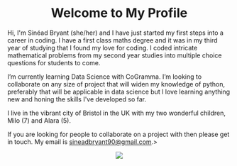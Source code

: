 <h1 align="center">
Welcome to My Profile
</h1>
   
Hi, I'm Sinéad Bryant (she/her) and I have just started my first steps into a career in coding.
I have a first class maths degree and it was in my third year of studying that I found my love for coding.
I coded intricate mathematical problems from my second year studies into multiple choice questions for students to come.
 
I’m currently learning Data Science with CoGramma. I’m looking to collaborate on any size of project that will widen my knowledge of python, preferably that will be applicable in data science but I love learning anything new and honing the skills I've developed so far.

I live in the vibrant city of Bristol in the UK with my two wonderful children, Milo (7) and Alara (5).

If you are looking for people to collaborate on a project with then please get in touch. My email is sineadbryant90@gmail.com.>

<p align="center">
<img src="https://media.giphy.com/media/CuuSHzuc0O166MRfjt/giphy.gif?cid=790b7611l9eqn76njkf2sxknvpc42zc7hg3kdsy93wz5nmuc&ep=v1_gifs_search&rid=giphy.gif&ct=g)" 
</p>
